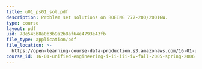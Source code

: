 ```yaml
---
title: u01_ps01_sol.pdf
description: Problem set solutions on BOEING 777-200/200IGW.
type: course
layout: pdf
uid: 78e545b8a0b3b9a2b8af64e4793e43fb
file_type: application/pdf
file_location: >-
  https://open-learning-course-data-production.s3.amazonaws.com/16-01-unified-engineering-i-ii-iii-iv-fall-2005-spring-2006/78e545b8a0b3b9a2b8af64e4793e43fb_u01_ps01_sol.pdf
course_id: 16-01-unified-engineering-i-ii-iii-iv-fall-2005-spring-2006
---
```

